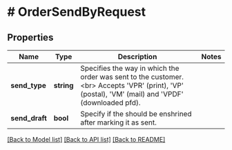 # # OrderSendByRequest

## Properties

Name | Type | Description | Notes
------------ | ------------- | ------------- | -------------
**send_type** | **string** | Specifies the way in which the order was sent to the customer.&lt;br&gt;       Accepts &#39;VPR&#39; (print), &#39;VP&#39; (postal), &#39;VM&#39; (mail) and &#39;VPDF&#39; (downloaded pfd). |
**send_draft** | **bool** | Specify if the should be enshrined after marking it as sent. |

[[Back to Model list]](../../README.md#models) [[Back to API list]](../../README.md#endpoints) [[Back to README]](../../README.md)
